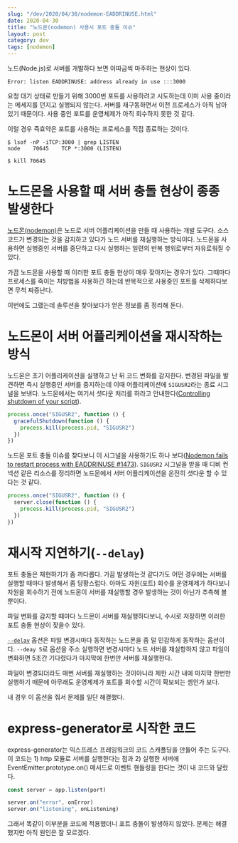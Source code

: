 ```yaml
---
slug: "/dev/2020/04/30/nodemon-EADDRINUSE.html"
date: 2020-04-30
title: "노드몬(nodemon) 사용시 포트 충돌 이슈"
layout: post
category: dev
tags: [nodemon]
---
```


노드(Node.js)로 서버를 개발하다 보면 이따금씩 마주하는 현상이 있다.

```
Error: listen EADDRINUSE: address already in use :::3000
```

요청 대기 상태로 만들기 위해 3000번 포트를 사용하려고 시도하는데 이미 사용 중이라는 메세지를 던지고 실행되지 않는다.
서버를 재구동하면서 이전 프로세스가 아직 남아 있기 때문이다.
사용 중인 포트를 운영체제가 아직 회수하지 못한 것 같다.

이럴 경우 즉효약은 포트를 사용하는 프로세스를 직접 종료하는 것이다.

```
$ lsof -nP -iTCP:3000 | grep LISTEN
node    70645    TCP *:3000 (LISTEN)

$ kill 70645
```

# 노드몬을 사용할 때 서버 충돌 현상이 종종 발생한다

[노드몬(nodemon)]()은 노드로 서버 어플리케이션을 만들 때 사용하는 개발 도구다.
소스 코드가 변경되는 것을 감지하고 있다가 노드 서버를 재실행하는 방식이다.
노드몬을 사용하면 실행중인 서버를 중단하고 다시 실행하는 일련의 반복 행위로부터 자유로워질 수 있다.

가끔 노드몬을 사용할 때 이러한 포트 충돌 현상이 매우 잦아지는 경우가 있다.
그때마다 프로세스를 죽이는 처방법을 사용하긴 하는데 반복적으로 사용중인 포트를 삭제하다보면 무척 짜증난다.

이번에도 그랬는데 솔루션을 찾아보다가 얻은 정보를 좀 정리해 둔다.

# 노드몬이 서버 어플리케이션을 재시작하는 방식

노드몬은 초기 어플리케이션을 실행하고 난 뒤 코드 변화를 감지한다.
변경된 파일을 발견하면 즉시 실행중인 서버를 중지하는데 이때 어플리케이션에 `SIGUSR2`라는 종료 시그널을 보낸다.
노드몬에서는 여기서 셧다운 처리를 하라고 안내한다([Controlling shutdown of your script](https://github.com/remy/nodemon#controlling-shutdown-of-your-script)).

```js
process.once("SIGUSR2", function () {
  gracefulShutdown(function () {
    process.kill(process.pid, "SIGUSR2")
  })
})
```

노드몬 포트 충돌 이슈를 찾다보니 이 시그널을 사용하기도 하나 보다([Nodemon fails to restart process with EADDRINUSE #1473](https://github.com/remy/nodemon/issues/1473#issuecomment-458727883)).
`SIGUSR2` 시그널을 받을 때 디비 컨넥션 같은 리소스를 정리하면 노드몬에서 서버 어플리케이션을 온전히 셧다운 할 수 있다는 것 같다.

```js
process.once("SIGUSR2", function () {
  server.close(function () {
    process.kill(process.pid, "SIGUSR2")
  })
})
```

# 재시작 지연하기(`--delay`)

포트 충돌은 재현하기가 좀 까다롭다.
가끔 발생하는것 같다가도 어떤 경우에는 서버를 실행할 때마다 발생해서 좀 당황스럽다.
아마도 자원(포트) 회수를 운영체제가 하다보니 자원을 회수하기 전에 노드몬이 서버를 재실행할 경우 발생하는 것이 아닌가 추측해 볼 뿐이다.

파일 변화를 감지할 때마다 노드몬이 서버를 재실행하다보니, 수시로 저장하면 이러한 포트 충돌 현상이 잦을수 있다.

[`--delay`](https://github.com/remy/nodemon#delaying-restarting) 옵션은 파일 변경시마다 동작하는 노드몬을 좀 덜 민감하게 동작하는 옵션이다.
`--deay 5`로 옵션을 주소 실행하면 변경시마다 노드 서버를 재실항하지 않고 파일이 변화하면 5초간 기다렸다가 마지막에 한번만 서버를 재실행한다.

파일이 변경되더라도 매번 서버를 재실행하는 것이아니라 제한 시간 내에 마지막 한번만 실행하기 때문에 아무래도 운영제제가 포트를 회수할 시간이 확보되는 셈인가 보다.

내 경우 이 옵션을 줘서 문제를 일단 해결했다.

# express-generator로 시작한 코드

express-generator는 익스프레스 프레임워크의 코드 스캐폴딩을 만들어 주는 도구다.
이 코드는 1) http 모듈로 서버를 실행한다는 점과 2) 실행한 서버에 EventEmitter.prototype.on() 메서드로 이벤트 핸들링을 한다는 것이 내 코드와 달랐다.

```js
const server = app.listen(port)

server.on("error", onError)
server.on("listening", onListening)
```

그래서 똑같이 이부분을 코드에 적용했더니 포트 충돌이 발생하지 않았다.
문제는 해결했지만 아직 원인은 잘 모르겠다.
